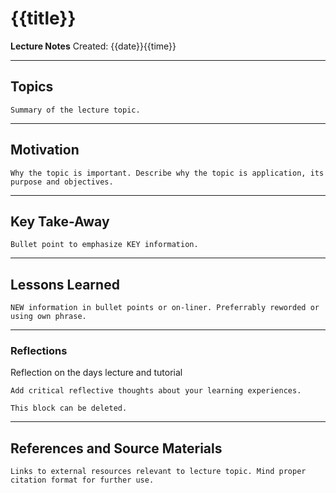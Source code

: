 # {{title}}
**Lecture Notes**
Created: {{date}}{{time}}

<hr>

## Topics

```ad-help
Summary of the lecture topic.
```




<hr>

## Motivation

```ad-help
Why the topic is important. Describe why the topic is application, its purpose and objectives. 
```






<hr>

## Key Take-Away

```ad-help
Bullet point to emphasize KEY information.
```





<hr>

## Lessons Learned

```ad-help
NEW information in bullet points or on-liner. Preferrably reworded or using own phrase.
```





<hr>

###  Reflections

 Reflection on the days lecture and tutorial

```ad-help
Add critical reflective thoughts about your learning experiences.

This block can be deleted.
```






<hr>

## References and Source Materials
```ad-help
Links to external resources relevant to lecture topic. Mind proper citation format for further use.


```






